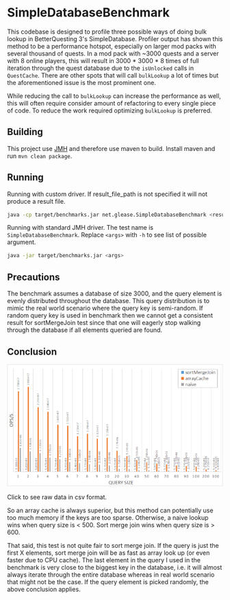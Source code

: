 # SimpleDatabaseBenchmark

This codebase is designed to profile three possible ways of doing bulk lookup in BetterQuesting 3's SimpleDatabase.
Profiler output has shown this method to be a performance hotspot, especially on larger mod packs with several thousand
of quests.
In a mod pack with ~3000 quests and a server with 8 online players, this will result in 3000 * 3000 * 8 times of full iteration
through the quest database due to the `isUnlocked` calls in `QuestCache`.
There are other spots that will call `bulkLookup` a lot of times but the aforementioned issue is the most prominent one.

While reducing the call to `bulkLookup` can increase the performance as well, this will often require consider amount of
refactoring to every single piece of code.
To reduce the work required optimizing `bulkLookup` is preferred.

## Building

This project use [JMH](https://github.com/openjdk/jmh) and therefore use maven to build. 
Install maven and run `mvn clean package`.

## Running

Running with custom driver. If result_file_path is not specified it will not produce a result file.
```bash
java -cp target/benchmarks.jar net.glease.SimpleDatabaseBenchmark <result_file_path>
```

Running with standard JMH driver. 
The test name is `SimpleDatabaseBenchmark`. 
Replace `<args>` with `-h` to see list of possible argument.

```bash
java -jar target/benchmarks.jar <args>
```

## Precautions

The benchmark assumes a database of size 3000, and the query element is evenly distributed throughout the database.
This query distribution is to mimic the real world scenario where the query key is semi-random.
If random query key is used in benchmark then we cannot get a consistent result for sortMergeJoin test since that
one will eagerly stop walking through the database if all elements queried are found. 

## Conclusion

[![graph](./result/graph.png)](./result/result.txt)

Click to see raw data in csv format.

So an array cache is always superior, but this method can potentially use too much memory if the keys are too sparse.
Otherwise, a naive lookup wins when query size is < 500.
Sort merge join wins when query size is > 600.

That said, this test is not quite fair to sort merge join.
If the query is just the first X elements, sort merge join will be as fast as array look up (or even faster due to CPU cache).
The last element in the query I used in the benchmark is very close to the biggest key in the database, i.e. it will
almost always iterate through the entire database whereas in real world scenario that might not be the case. 
If the query element is picked randomly, the above conclusion applies.

